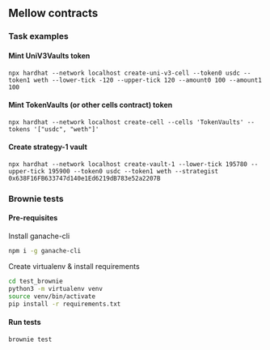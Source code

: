 ## Mellow contracts

### Task examples

#### Mint UniV3Vaults token

```
npx hardhat --network localhost create-uni-v3-cell --token0 usdc --token1 weth --lower-tick -120 --upper-tick 120 --amount0 100 --amount1 100
```

#### Mint TokenVaults (or other cells contract) token

```
npx hardhat --network localhost create-cell --cells 'TokenVaults' --tokens '["usdc", "weth"]'
```

#### Create strategy-1 vault

```
npx hardhat --network localhost create-vault-1 --lower-tick 195780 --upper-tick 195900 --token0 usdc --token1 weth --strategist 0x638F16FB633747d140e1Ed6219dB783e52a2207B
```


### Brownie tests

#### Pre-requisites

Install ganache-cli
```bash
npm i -g ganache-cli
```

Create virtualenv & install requirements
```bash
cd test_brownie
python3 -m virtualenv venv
source venv/bin/activate
pip install -r requirements.txt
```

#### Run tests

```bash
brownie test
```
